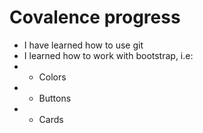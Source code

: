 # Covalence progress
- I have learned how to use git
- I learned how to work with bootstrap, i.e:
- - Colors
- - Buttons
- - Cards 